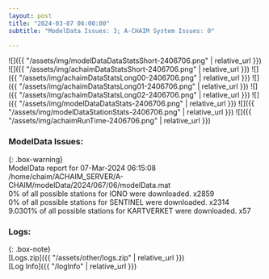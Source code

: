 ```yaml
---
layout: post
title: "2024-03-07 06:00:00"
subtitle: "ModelData Issues: 3; A-CHAIM System Issues: 0"

---
```


![]({{ "/assets/img/modelDataDataStatsShort-2406706.png" | relative_url }})
![]({{ "/assets/img/achaimDataStatsShort-2406706.png" | relative_url }})
![]({{ "/assets/img/achaimDataStatsLong00-2406706.png" | relative_url }})
![]({{ "/assets/img/achaimDataStatsLong01-2406706.png" | relative_url }})
![]({{ "/assets/img/achaimDataStatsLong02-2406706.png" | relative_url }})
![]({{ "/assets/img/modelDataDataStats-2406706.png" | relative_url }})
![]({{ "/assets/img/modelDataStationStats-2406706.png" | relative_url }})
![]({{ "/assets/img/achaimRunTime-2406706.png" | relative_url }})


### ModelData Issues:  
  
{: .box-warning}  
 ModelData report for 07-Mar-2024 06:15:08   
 /home/chaim/ACHAIM_SERVER/A-CHAIM/modelData/2024/067/06/modelData.mat   
 0% of all possible stations for IONO were downloaded. x2859   
 0% of all possible stations for SENTINEL were downloaded. x2314   
 9.0301% of all possible stations for KARTVERKET were downloaded. x57   
  


### Logs:  
  
{: .box-note}  
[Logs.zip]({{ "/assets/other/logs.zip" | relative_url }})  
[Log Info]({{ "/logInfo" | relative_url }})  
